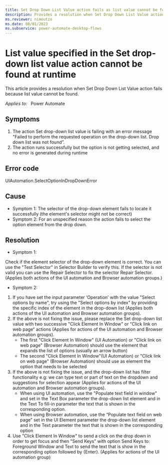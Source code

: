 ```yaml
---
title: Set Drop Down List Value action fails as list value cannot be found
description: Provides a resolution when Set Drop Down List Value action fails because list value cannot be found.
ms.reviewer: nimoutzo
ms.date: 08/01/2023
ms.subservice: power-automate-desktop-flows
---
```

# List value specified in the Set drop-down list value action cannot be found at runtime

This article provides a resolution when Set Drop Down List Value action fails because list value cannot be found.

_Applies to:_ &nbsp; Power Automate

## Symptoms
1. The action Set drop-down list value is failing with an error message "Failed to perform the requested operation on the drop-down list. Drop down list was not found”.
2. The action runs successfully but the option is not getting selected, and no error is generated during runtime
## Error code
UIAutomation.SelectOptionInDropDownError

## Cause
- Symptom 1: The selector of the drop-down element fails to locate it successfully (the element's selector might not be correct)
- Symptom 2: For an unspecified reason the action fails to select the option element from the drop down.

## Resolution
- Symptom 1:

Check if the element selector of the drop-down element is correct. You can use the "Test Selector" in Selector Builder to verify this. If the selector is not valid you can use the Repair Selector  to fix the selector Repair Selector. (Applies both actions of the UI automation and Browser automation groups.)
- Symptom 2:

1. If you have set the input parameter ‘Operation’ with the value "Select options by name", try using the "Select options by index" by providing the specific index of the element in the drop-down list (Applies both actions of the UI automation and Browser automation groups).
2. If the above is not fixing the issue, please replace the Set drop-down list value with two successive "Click Element In Window" or “Click link on web page“ actions (Applies for actions of the UI automation and Browser automation groups).
    - The first "Click Element In Window" (UI Automation) or "Click link on web page" (Browser Automation) should use the element that expands the list of options (usually an arrow button)
    - The second "Click Element In Window"(UI Automation) or "Click link on web page" (Browser Automation) should use as element the option that needs to be selected
3. If the above is not fixing the issue, and the drop-down list has filter functionality e.g: we can type text or part of text on the dropdown and suggestions for selection appear (Applies for actions of the UI automation and Browser automation groups).
    - When using UI automation, use the "Populate text field in window" and set in the Text Box parameter the drop-down list element and in the Text To fill-in parameter the text that is shown in the corresponding option.
    - When using Browser automation, use the “Populate text field on web page” set in the UI Element parameter the drop-down list element and in the Text parameter the text that is shown in the corresponding option
4. Use "Click Element In Window" to send a click on the drop down in order to get focus and then "Send Keys" with option Send Keys to: Foreground Window and Text to send the text that is show in the corresponding option followed by {Enter}. (Applies for actions of the UI automation group)
